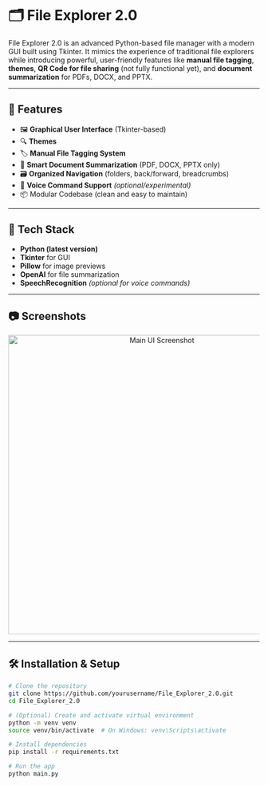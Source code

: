# 🗂️ File Explorer 2.0

File Explorer 2.0 is an advanced Python-based file manager with a modern GUI built using Tkinter. It mimics the experience of traditional file explorers while introducing powerful, user-friendly features like **manual file tagging**, **themes**, **QR Code for file sharing** (not fully functional yet), and **document summarization** for PDFs, DOCX, and PPTX.

---

## 🚀 Features

- 🖼️ **Graphical User Interface** (Tkinter-based)
- 🔍 **Themes**
- 🏷️ **Manual File Tagging System**
- 📄 **Smart Document Summarization** (PDF, DOCX, PPTX only)
- 🗃️ **Organized Navigation** (folders, back/forward, breadcrumbs)
- 🎤 **Voice Command Support** *(optional/experimental)*
- 📦 Modular Codebase (clean and easy to maintain)

---

## 📁 Tech Stack

- **Python (latest version)**
- **Tkinter** for GUI
- **Pillow** for image previews
- **OpenAI** for file summarization
- **SpeechRecognition** *(optional for voice commands)*

---

## 📷 Screenshots

<p align="center">
  <img src="C:/Users/Parvati/OneDrive/Pictures/Screenshots/1.png" width="600" alt="Main UI Screenshot">
</p>

---

## 🛠️ Installation & Setup

```bash
# Clone the repository
git clone https://github.com/yourusername/File_Explorer_2.0.git
cd File_Explorer_2.0

# (Optional) Create and activate virtual environment
python -m venv venv
source venv/bin/activate  # On Windows: venv\Scripts\activate

# Install dependencies
pip install -r requirements.txt

# Run the app
python main.py
